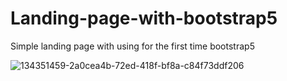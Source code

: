 # Landing-page-with-bootstrap5
Simple landing page with using for the first time bootstrap5


![134351459-2a0cea4b-72ed-418f-bf8a-c84f73ddf206](https://user-images.githubusercontent.com/76222513/140176996-9b7134e5-47b4-4af4-84e4-2b89c044bf58.png)

